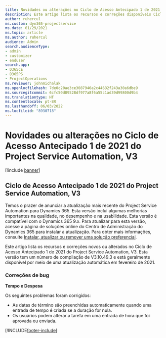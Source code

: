 ```yaml
---
title: Novidades ou alterações no Ciclo de Acesso Antecipado 1 de 2021 do Project Service Automation, V3
description: Este artigo lista os recursos e correções disponíveis Ciclo de Acesso Antecipado 1 de 2021 do Project Service Automation, V3.
author: ruhercul
ms.custom: dyn365-projectservice
ms.date: 01/29/2021
ms.topic: article
ms.author: ruhercul
audience: Admin
search.audienceType:
- admin
- customizer
- enduser
search.app:
- D365CE
- D365PS
- ProjectOperations
ms.reviewer: johnmichalak
ms.openlocfilehash: 7de0c20ae3ce3087946a2c44632f243a30a6dbe9
ms.sourcegitcommit: 6cfc50d89528df977a8f6a55c1ad39d99800d9b4
ms.translationtype: HT
ms.contentlocale: pt-BR
ms.lasthandoff: 06/03/2022
ms.locfileid: "8930718"
---
```

# <a name="whats-new-or-changed-in-project-service-automation-early-access-wave-1-2021-v3"></a>Novidades ou alterações no Ciclo de Acesso Antecipado 1 de 2021 do Project Service Automation, V3

[!include [banner](../includes/psa-now-project-operations.md)]

## <a name="project-service-automation-early-access-wave-1-2021-v3"></a>Ciclo de Acesso Antecipado 1 de 2021 do Project Service Automation, V3

Temos o prazer de anunciar a atualização mais recente do Project Service Automation para Dynamics 365. Esta versão inclui algumas melhorias importantes na qualidade, no desempenho e na usabilidade. Esta versão é compatível com o Dynamics 365 9.x. Para atualizar para esta versão, acesse a página de soluções online do Centro de Administração do Dynamics 365 para instalar a atualização. Para obter mais informações, consulte [Instalar, atualizar ou remover uma solução preferencial](/power-platform/admin/install-remove-preferred-solution).

Este artigo lista os recursos e correções novos ou alterados no Ciclo de Acesso Antecipado 1 de 2021 do Project Service Automation, V3. Esta versão tem um número de compilação de V3.10.49.3 e está geralmente disponível por meio de uma atualização automática em fevereiro de 2021.


### <a name="bug-fixes"></a>Correções de bug

**Tempo e Despesa**

Os seguintes problemas foram corrigidos:

- As datas de término são preenchidas automaticamente quando uma entrada de tempo é criada se a duração for nula.
- Os usuários podem alterar a tarefa em uma entrada de hora que foi aprovada ou enviada.


[!INCLUDE[footer-include](../includes/footer-banner.md)]

